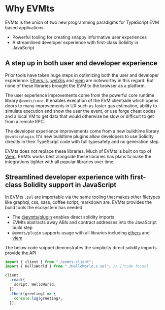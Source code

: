 # Why EVMts

EVMts is the union of two new programming paradigms for TypeScript EVM based applications

- Powerful tooling for creating snappy informative user experiences
- A streamlined developer experience with first-class Solidity in JavaScript

## A step up in both user and developer experience

Prior tools have taken huge steps in optimizing both the user and developer experience. [Ethers.js](https://github.com/ethers-io/ethers.js/), [web3js](https://web3js.readthedocs.io/en/v1.8.2/) and [viem](https://viem.sh/) are noteworthy in this regard. But none of these libraries brought the EVM to the browser as a platform.

The user experience improvements come from the powerful core runtime library `@evmts/core`. It enables execution of the EVM clientside which opens doors to many improvements in UX such as faster gas estimation, ability to simulate execution and show the user the event, or use forge cheat codes and a local VM to get data that would otherwise be slow or difficult to get from a remote RPC.

The developer experience improvements come from a new buildtime library `@evmts/plugin`. It's new buildtime plugins allow developers to use Solidity directly in their TypeScript code with full typesafety and no generation step.

EVMts does not replace these libraries. Much of EVMts is built on top of [Viem](https://viem.sh/). EVMts works best alongside these libraries has plans to make the integrations tighter with all popular libraries over time.

## Streamlined developer experience with first-class Solidity support in JavaScript

In EVMts `.sol` are importable via the same tooling that makes other filetypes like graphql, css, sass, coffee script, markdown are. EVMts provides the build tools the ecosystem has needed

- The [@evmts/plugin](../how-plugin-works.md) enables direct solidity imports.
- EVMts abstracts away ABIs and contract addresses into the JavaScript build step
- `@evmts/plugin` supports usage with all libraries including [ethers](../guide/ethers-usage.md) and [viem](../guide/viem-usage.md)

The below code snippet demonstrates the simplicity direct solidity imports provide the API

```typescript
import { client } from "./evmts-client";
import { HelloWorld } from "./HelloWorld.s.sol"; // [!code focus]

client
  .read({
    script: HelloWorld,
  })
  .then((greeting) => {
    console.log(greeting);
  });
```
